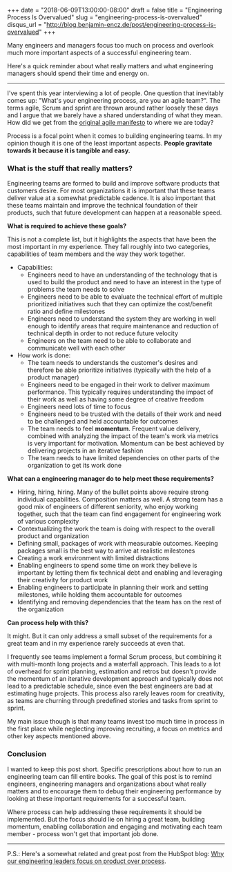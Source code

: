+++
date = "2018-06-09T13:00:00-08:00"
draft = false
title = "Engineering Process Is Overvalued"
slug = "engineering-process-is-overvalued"
disqus_url = "http://blog.benjamin-encz.de/post/engineering-process-is-overvalued"
+++

Many engineers and managers focus too much on process and overlook much more important aspects of a successful engineering team.

Here's a quick reminder about what really matters and what engineering managers should spend their time and energy on.

<!--more-->

------



I've spent this year interviewing a lot of people. One question that inevitably comes up: "What's your engineering process, are you an agile team?". The terms agile, Scrum and sprint are thrown around rather loosely these days and I argue that we barely have a shared understanding of what they mean. How did we get from the [original agile manifesto](http://agilemanifesto.org/) to where we are today?

Process is a focal point when it comes to building engineering teams. In my opinion though it is one of the least important aspects. **People gravitate towards it because it is tangible and easy.**

### What is the stuff that really matters?

Engineering teams are formed to build and improve software products that customers desire. For most organizations it is important that these teams deliver value at a somewhat predictable cadence. It is also important that these teams maintain and improve the technical foundation of their products, such that future development can happen at a reasonable speed.

**What is required to achieve these goals?** 

This is not a complete list, but it highlights the aspects that have been the most important in my experience. They fall roughly into two categories, capabilities of team members and the way they work together.

- Capabilities:
  - Engineers need to have an understanding of the technology that is used to build the product and need to have an interest in the type of problems the team needs to solve
  - Engineers need to be able to evaluate the technical effort of multiple prioritized initiatives such that they can optimize the cost/benefit ratio and define milestones
  - Engineers need to understand the system they are working in well enough to identify areas that require maintenance and reduction of technical depth in order to not reduce future velocity
  - Engineers on the team need to be able to collaborate and communicate well with each other
- How work is done:
  - The team needs to understands the customer's desires and therefore be able prioritize initiatives (typically with the help of a product manager)
  - Engineers need to be engaged in their work to deliver maximum performance. This typically requires understanding the impact of their work as well as having some degree of creative freedom
  - Engineers need lots of time to focus
  - Engineers need to be trusted with the details of their work and need to be challenged and held accountable for outcomes
  - The team needs to feel **momentum**. Frequent value delivery, combined with analyzing the impact of the team's work via metrics is very important for motivation. Momentum can be best achieved by delivering projects in an iterative fashion
  - The team needs to have limited dependencies on other parts of the organization to get its work done

**What can a engineering manager do to help meet these requirements?**

- Hiring, hiring, hiring. Many of the bullet points above require strong individual capabilities. Composition matters as well. A strong team has a good mix of engineers of different seniority, who enjoy working together, such that the team can find engagement for engineering work of various complexity
- Contextualizing the work the team is doing with respect to the overall product and organization
- Defining small, packages of work with measurable outcomes. Keeping packages small is the best way to arrive at realistic milestones
- Creating a work environment with limited distractions
- Enabling engineers to spend some time on work they believe is important by letting them fix technical debt and enabling and leveraging their creativity for product work
- Enabling engineers to participate in planning their work and setting milestones, while holding them accountable for outcomes
- Identifying and removing dependencies that the team has on the rest of the organization

**Can process help with this?**

It might. But it can only address a small subset of the requirements for a great team and in my experience rarely succeeds at even that.

I frequently see teams implement a formal Scrum process, but combining it with multi-month long projects and a waterfall approach. This leads to a lot of overhead for sprint planning, estimation and retros but doesn't provide the momentum of an iterative development approach and typically does not lead to a predictable schedule, since even the best engineers are bad at estimating huge projects. This process also rarely leaves room for creativity, as teams are churning through predefined stories and tasks from sprint to sprint.

My main issue though is that many teams invest too much time in process in the first place while neglecting improving recruiting, a focus on metrics and other key aspects mentioned above.

### Conclusion

I wanted to keep this post short. Specific prescriptions about how to run an engineering team can fill entire books. The goal of this post is to remind engineers, engineering managers and organizations about what really matters and to encourage them to debug their engineering performance by looking at these important requirements for a successful team.

Where process can help addressing these requirements it should be implemented. But the focus should lie on hiring a great team, building momentum, enabling collaboration and engaging and motivating each team member - process won't get that important job done.

---

P.S.: Here's a somewhat related and great post from the HubSpot blog: [Why our engineering leaders focus on product over process](https://medium.com/hubspot-product/why-our-engineering-leaders-focus-on-product-over-process-26224aa4b36b).

